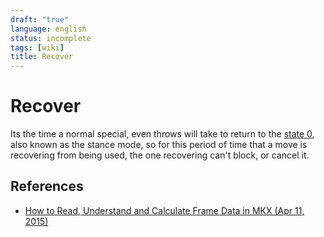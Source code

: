 ```yaml
---
draft: "true"
language: english
status: incomplete
tags: [wiki]
title: Recover
---
```


# Recover

Its the time a normal special, even throws will take to return to the [state 0](Neutral%20state), also known as the stance mode, so for this period of time that a move is recovering from being used, the one recovering can't block, or cancel it.

## References

- [How to Read, Understand and Calculate Frame Data in MKX (Apr 11, 2015)](https://testyourmight.com/threads/how-to-read-understand-and-calculate-frame-data-in-mkx.49708/)

